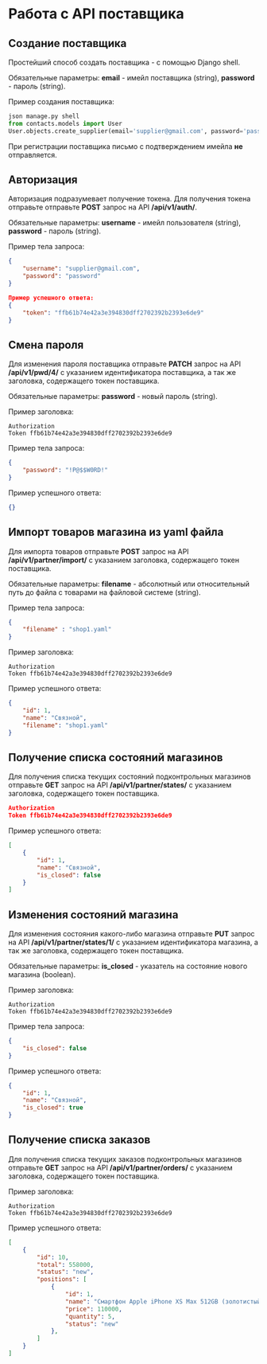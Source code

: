 # Работа с API поставщика

## Создание поставщика
Простейший способ создать поставщика - с помощью Django shell.

Обязательные параметры: **email** - имейл поставщика (string), **password** - пароль (string).

Пример создания поставщика:
```python
json manage.py shell
from contacts.models import User
User.objects.create_supplier(email='supplier@gmail.com', password='password')
```
При регистрации поставщика письмо с подтверждением имейла **не** отправляется.

## Авторизация
Авторизация подразумевает получение токена. Для получения токена отправьте отправьте **POST** запрос на API **/api/v1/auth/**.

Обязательные параметры: **username** - имейл пользователя (string), **password** - пароль (string).

Пример тела запроса:
```json
{
    "username": "supplier@gmail.com",
    "password": "password"
}
```

```json
Пример успешного ответа:
{
    "token": "ffb61b74e42a3e394830dff2702392b2393e6de9"
}
```

## Смена пароля
Для изменения пароля поставщика отправьте **PATCH** запрос на API **/api/v1/pwd/4/** с указанием идентификатора поставщика, а так же заголовка, содержащего токен поставщика.

Обязательные параметры: **password** - новый пароль (string).

Пример заголовка:
```
Authorization
Token ffb61b74e42a3e394830dff2702392b2393e6de9
```

Пример тела запроса:
```json
{
    "password": "!P@$$W0RD!"
}
```

Пример успешного ответа:
```json
{}
```

## Импорт товаров магазина из yaml файла
Для импорта товаров отправьте **POST** запрос на API **/api/v1/partner/import/** с указанием заголовка, содержащего токен поставщика.

Обязательные параметры: **filename** - абсолютный или относительный путь до файла с товарами на файловой системе (string).

Пример тела запроса:
```json
{
    "filename" : "shop1.yaml"
}
```

Пример заголовка:
```
Authorization
Token ffb61b74e42a3e394830dff2702392b2393e6de9
```

Пример успешного ответа:
```json
{
    "id": 1,
    "name": "Связной",
    "filename": "shop1.yaml"
}
```

## Получение списка состояний магазинов
Для получения списка текущих состояний подконтрольных магазинов отправьте **GET** запрос на API **/api/v1/partner/states/** с указанием заголовка, содержащего токен поставщика.
```json
Authorization
Token ffb61b74e42a3e394830dff2702392b2393e6de9
```

Пример успешного ответа:
```json
[
    {
        "id": 1,
        "name": "Связной",
        "is_closed": false
    }
]
```

## Изменения состояний магазина
Для изменения состояния какого-либо магазина отправьте **PUT** запрос на API **/api/v1/partner/states/1/** с указанием идентификатора магазина, а так же заголовка, содержащего токен поставщика.

Обязательные параметры: **is_closed** - указатель на состояние нового магазина (boolean).

Пример заголовка:
```
Authorization
Token ffb61b74e42a3e394830dff2702392b2393e6de9
```

Пример тела запроса:
```json
{
    "is_closed": false
}
```

Пример успешного ответа:
```json
{
    "id": 1,
    "name": "Связной",
    "is_closed": true
}
```

## Получение списка заказов
Для получения списка текущих заказов подконтрольных магазинов отправьте **GET** запрос на API **/api/v1/partner/orders/** с указанием заголовка, содержащего токен поставщика.

Пример заголовка:
```
Authorization
Token ffb61b74e42a3e394830dff2702392b2393e6de9
```

Пример успешного ответа:
```json
[
    {
        "id": 10,
        "total": 558000,
        "status": "new",
        "positions": [
            {
                "id": 1,
                "name": "Смартфон Apple iPhone XS Max 512GB (золотистый)",
                "price": 110000,
                "quantity": 5,
                "status": "new"
            },
        ]
    }
]
```
